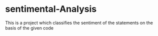 # sentimental-Analysis
This is a project which classifies the sentiment of the statements on the basis of the given code

